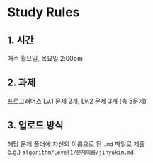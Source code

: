 # Study Rules
## 1. 시간
매주 월요일, 목요일 2:00pm
## 2. 과제
프로그래머스 Lv.1 문제 2개, Lv.2 문제 3개 (총 5문제)
## 3. 업로드 방식
해당 문제 폴더에 자신의 이름으로 된 `.md` 파일로 제출<br>
e.g.) `algorithm/Level1/문제이름/jihyukim.md`
